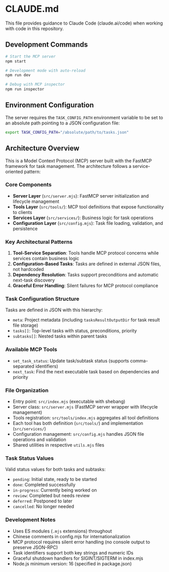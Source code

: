 # CLAUDE.md

This file provides guidance to Claude Code (claude.ai/code) when working with code in this repository.

## Development Commands

```bash
# Start the MCP server
npm start

# Development mode with auto-reload
npm run dev

# Debug with MCP inspector
npm run inspector
```

## Environment Configuration

The server requires the `TASK_CONFIG_PATH` environment variable to be set to an absolute path pointing to a JSON configuration file:

```bash
export TASK_CONFIG_PATH="/absolute/path/to/tasks.json"
```

## Architecture Overview

This is a Model Context Protocol (MCP) server built with the FastMCP framework for task management. The architecture follows a service-oriented pattern:

### Core Components

- **Server Layer** (`src/server.mjs`): FastMCP server initialization and lifecycle management
- **Tools Layer** (`src/tools/`): MCP tool definitions that expose functionality to clients
- **Services Layer** (`src/services/`): Business logic for task operations
- **Configuration Layer** (`src/config.mjs`): Task file loading, validation, and persistence

### Key Architectural Patterns

1. **Tool-Service Separation**: Tools handle MCP protocol concerns while services contain business logic
2. **Configuration-Based Tasks**: Tasks are defined in external JSON files, not hardcoded
3. **Dependency Resolution**: Tasks support preconditions and automatic next-task discovery
4. **Graceful Error Handling**: Silent failures for MCP protocol compliance

### Task Configuration Structure

Tasks are defined in JSON with this hierarchy:

- `meta`: Project metadata (including `tasksResultOutputDir` for task result file storage)
- `tasks[]`: Top-level tasks with status, preconditions, priority
- `subtasks[]`: Nested tasks within parent tasks

### Available MCP Tools

- `set_task_status`: Update task/subtask status (supports comma-separated identifiers)
- `next_task`: Find the next executable task based on dependencies and priority

### File Organization

- Entry point: `src/index.mjs` (executable with shebang)
- Server class: `src/server.mjs` (FastMCP server wrapper with lifecycle management)
- Tools registration: `src/tools/index.mjs` aggregates all tool definitions
- Each tool has both definition (`src/tools/`) and implementation (`src/services/`)
- Configuration management: `src/config.mjs` handles JSON file operations and validation
- Shared utilities in respective `utils.mjs` files

### Task Status Values

Valid status values for both tasks and subtasks:

- `pending`: Initial state, ready to be started
- `done`: Completed successfully
- `in-progress`: Currently being worked on
- `review`: Completed but needs review
- `deferred`: Postponed to later
- `cancelled`: No longer needed

### Development Notes

- Uses ES modules (`.mjs` extensions) throughout
- Chinese comments in config.mjs for internationalization
- MCP protocol requires silent error handling (no console output to preserve JSON-RPC)
- Task identifiers support both key strings and numeric IDs
- Graceful shutdown handlers for SIGINT/SIGTERM in index.mjs
- Node.js minimum version: 16 (specified in package.json)
